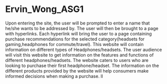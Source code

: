 # Ervin_Wong_ASG1
 Upon entering the site, the user will be prompted to enter a name that he/she wants to be addressed by.
 The user will then be brought to a page with hyperlinks. Each hyperlink will bring the user to a page containing purchase recommendations for the selected category(headsets for gaming,headphones for commute/travel).
 This website will contain information on different types of Headphones/headsets.
 The user audience will visit this website to get information on the features and functions of different headphones/headsets.
 The website caters to users who are looking to purchase their first headphone/headset. The information on the different products provided by the website will help consumers make informed decisions when making a purchase. ll
